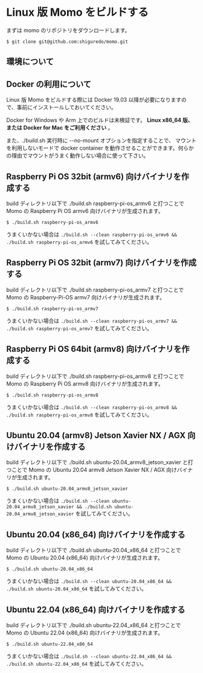 # Linux 版 Momo をビルドする

まずは momo のリポジトリをダウンロードします。

```shell
$ git clone git@github.com:shiguredo/momo.git
```

## 環境について

## Docker の利用について

Linux 版 Momo をビルドする際には Docker 19.03 以降が必要になりますので、事前にインストールしておいてください。

Docker for Windows や Arm 上でのビルドは未検証です。 **Linux x86_64 版、または Docker for Mac をご利用ください** 。

また、./build.sh 実行時に --no-mount オプションを指定することで、
マウントを利用しないモードで docker container を動作させることができます。何らかの理由でマウントがうまく動作しない場合に使って下さい。

## Raspberry Pi OS 32bit (armv6) 向けバイナリを作成する

build ディレクトリ以下で ./build.sh raspberry-pi-os_armv6 と打つことで Momo の Raspberry Pi OS armv6 向けバイナリが生成されます。

```shell
$ ./build.sh raspberry-pi-os_armv6
```

うまくいかない場合は `./build.sh --clean raspberry-pi-os_armv6 && ./build.sh raspberry-pi-os_armv6` を試してみてください。

## Raspberry Pi OS 32bit (armv7) 向けバイナリを作成する

build ディレクトリ以下で ./build.sh raspberry-pi-os_armv7 と打つことで Momo の Raspberry-Pi-OS armv7 向けバイナリが生成されます。

```shell
$ ./build.sh raspberry-pi-os_armv7
```

うまくいかない場合は `./build.sh --clean raspberry-pi-os_armv7 && ./build.sh raspberry-pi-os_armv7` を試してみてください。

## Raspberry Pi OS 64bit (armv8) 向けバイナリを作成する

build ディレクトリ以下で ./build.sh raspberry-pi-os_armv8 と打つことで Momo の Raspberry Pi OS armv8 向けバイナリが生成されます。

```shell
$ ./build.sh raspberry-pi-os_armv8
```

うまくいかない場合は `./build.sh --clean raspberry-pi-os_armv8 && ./build.sh raspberry-pi-os_armv8` を試してみてください。

## Ubuntu 20.04 (armv8) Jetson Xavier NX / AGX 向けバイナリを作成する

build ディレクトリ以下で ./build.sh ubuntu-20.04_armv8_jetson_xavier と打つことで Momo の Ubuntu 20.04 armv8 Jetson Xavier NX / AGX 向けバイナリが生成されます。

```shell
$ ./build.sh ubuntu-20.04_armv8_jetson_xavier
```

うまくいかない場合は `./build.sh --clean ubuntu-20.04_armv8_jetson_xavier && ./build.sh ubuntu-20.04_armv8_jetson_xavier` を試してみてください。

## Ubuntu 20.04 (x86_64) 向けバイナリを作成する

build ディレクトリ以下で ./build.sh ubuntu-20.04_x86_64 と打つことで Momo の Ubuntu 20.04 (x86_64) 向けバイナリが生成されます。

```shell
$ ./build.sh ubuntu-20.04_x86_64
```

うまくいかない場合は `./build.sh --clean ubuntu-20.04_x86_64 && ./build.sh ubuntu-20.04_x86_64` を試してみてください。

## Ubuntu 22.04 (x86_64) 向けバイナリを作成する

build ディレクトリ以下で ./build.sh ubuntu-22.04_x86_64 と打つことで Momo の Ubuntu 22.04 (x86_64) 向けバイナリが生成されます。

```shell
$ ./build.sh ubuntu-22.04_x86_64
```

うまくいかない場合は `./build.sh --clean ubuntu-22.04_x86_64 && ./build.sh ubuntu-22.04_x86_64` を試してみてください。